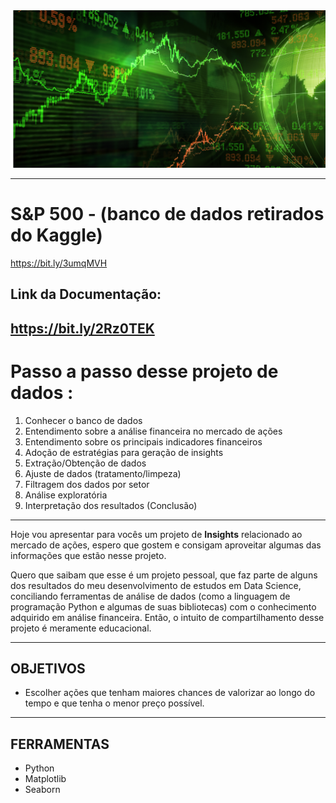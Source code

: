 <img src="kaissonferreira (3).png" alt="Mercado financeiro">

---

# **S&P 500 - (banco de dados retirados do Kaggle)**
https://bit.ly/3umqMVH


## **Link da Documentação:**
https://bit.ly/2Rz0TEK
---
# **Passo a passo desse projeto de dados** :

1.   Conhecer o banco de dados
2.   Entendimento sobre a análise financeira no mercado de ações
3.   Entendimento sobre os principais indicadores financeiros
4.   Adoção de estratégias para geração de insights
5.   Extração/Obtenção de dados
6.   Ajuste de dados (tratamento/limpeza)
7.   Filtragem dos dados por setor
8.   Análise exploratória
9.   Interpretação dos resultados (Conclusão)


---

Hoje vou apresentar para vocês um projeto de **Insights** relacionado ao mercado de ações, espero que gostem e consigam aproveitar algumas das informações que estão nesse projeto.

Quero que saibam que esse é um projeto pessoal, que faz parte de alguns dos resultados do meu desenvolvimento de estudos em Data Science, conciliando ferramentas de análise de dados (como a linguagem de programação Python e algumas de suas bibliotecas) com o conhecimento adquirido em análise financeira. Então, o intuito de compartilhamento desse projeto é meramente educacional. 

---
## **OBJETIVOS**

* Escolher ações que tenham maiores chances de valorizar ao longo do tempo e que tenha o menor preço possível.
---

## **FERRAMENTAS** 

* Python
* Matplotlib
* Seaborn



